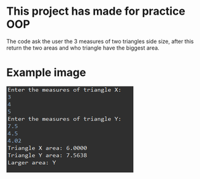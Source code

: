 # This project has made for practice OOP

The code ask the user the 3 measures of two triangles side size, after this return the two areas and who triangle have the biggest area.

# Example image

<img src="example.png" />